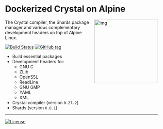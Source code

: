 # Dockerized Crystal on Alpine

<a href="https://crystal-lang.org" target="_blank"><img src="https://crystal-lang.org/assets/media/crystal_logo-stacked_version.svg" alt="img" height="210px" align="right"/></a>

The Crystal compiler, the Shards package manager and various complementary
development headers on top of Alpine Linux.

[![Build Status][travis-shield]][travis-url] [![GitHub tag][tag-shield]][tag-url]

- Build essential packages
- Development headers for:
    - GNU C
    - ZLib
    - OpenSSL
    - ReadLine
    - GNU GMP
    - YAML
    - XML
- Crystal compiler (version `0.27.2`)
- Shards (version `0.8.1`)

---


[travis-shield]: https://img.shields.io/travis/caian-org/crystal-alpine.svg?style=for-the-badge
[travis-url]: https://travis-ci.org/caian-org/crystal-alpine

[tag-shield]: https://img.shields.io/github/tag/caian-org/crystal-alpine.svg?style=for-the-badge
[tag-url]: https://github.com/caian-org/crystal-alpine/releases

[![License][cc-shield]][cc-url]

[cc-shield]: https://forthebadge.com/images/badges/cc-0.svg
[cc-url]: http://creativecommons.org/publicdomain/zero/1.0
